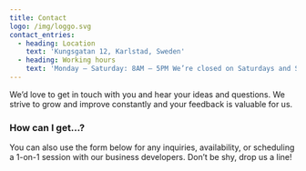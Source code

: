 ```yaml
---
title: Contact
logo: /img/loggo.svg
contact_entries:
  - heading: Location
    text: 'Kungsgatan 12, Karlstad, Sweden'
  - heading: Working hours
    text: 'Monday – Saturday: 8AM – 5PM We’re closed on Saturdays and Sundays'
---
```

We’d love to get in touch with you and hear your ideas and
questions. We strive to grow and improve constantly and your feedback
is valuable for us.

<h3 class="f4 b lh-title mb2">How can I get…?</h3>

You can also use the form below for any inquiries, 
availability, or scheduling a 1-on-1 session
with our business developers. Don’t be shy, drop us a line!
